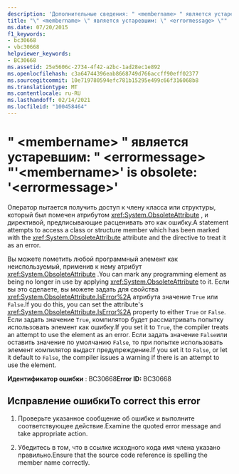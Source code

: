 ```yaml
---
description: 'Дополнительные сведения: " <membername> " является устаревшим: " <errormessage> "'
title: "\" <membername> \" является устаревшим: \" <errormessage> \""
ms.date: 07/20/2015
f1_keywords:
- bc30668
- vbc30668
helpviewer_keywords:
- BC30668
ms.assetid: 25e5606c-2734-4f42-a2bc-1ad28ec1e892
ms.openlocfilehash: c3a64744396eab8668749d766accff90eff02377
ms.sourcegitcommit: 10e719780594efc781b15295e499c66f316068b8
ms.translationtype: MT
ms.contentlocale: ru-RU
ms.lasthandoff: 02/14/2021
ms.locfileid: "100458464"
---
```

# <a name="membername-is-obsolete-errormessage"></a><span data-ttu-id="56de5-103">" \<membername> " является устаревшим: " \<errormessage> "</span><span class="sxs-lookup"><span data-stu-id="56de5-103">'\<membername>' is obsolete: '\<errormessage>'</span></span>

<span data-ttu-id="56de5-104">Оператор пытается получить доступ к члену класса или структуры, который был помечен атрибутом <xref:System.ObsoleteAttribute> , и директивой, предписывающие расценивать это как ошибку.</span><span class="sxs-lookup"><span data-stu-id="56de5-104">A statement attempts to access a class or structure member which has been marked with the <xref:System.ObsoleteAttribute> attribute and the directive to treat it as an error.</span></span>  
  
 <span data-ttu-id="56de5-105">Вы можете пометить любой программный элемент как неиспользуемый, применив к нему атрибут <xref:System.ObsoleteAttribute> .</span><span class="sxs-lookup"><span data-stu-id="56de5-105">You can mark any programming element as being no longer in use by applying <xref:System.ObsoleteAttribute> to it.</span></span> <span data-ttu-id="56de5-106">Если вы это сделаете, вы можете задать для свойства <xref:System.ObsoleteAttribute.IsError%2A> атрибута значение `True` или `False`.</span><span class="sxs-lookup"><span data-stu-id="56de5-106">If you do this, you can set the attribute's <xref:System.ObsoleteAttribute.IsError%2A> property to either `True` or `False`.</span></span> <span data-ttu-id="56de5-107">Если задать значение `True`, компилятор будет рассматривать попытку использовать элемент как ошибку.</span><span class="sxs-lookup"><span data-stu-id="56de5-107">If you set it to `True`, the compiler treats an attempt to use the element as an error.</span></span> <span data-ttu-id="56de5-108">Если задать значение `False`или оставить значение по умолчанию `False`, то при попытке использовать элемент компилятор выдаст предупреждение.</span><span class="sxs-lookup"><span data-stu-id="56de5-108">If you set it to `False`, or let it default to `False`, the compiler issues a warning if there is an attempt to use the element.</span></span>  
  
 <span data-ttu-id="56de5-109">**Идентификатор ошибки** : BC30668</span><span class="sxs-lookup"><span data-stu-id="56de5-109">**Error ID:** BC30668</span></span>  
  
## <a name="to-correct-this-error"></a><span data-ttu-id="56de5-110">Исправление ошибки</span><span class="sxs-lookup"><span data-stu-id="56de5-110">To correct this error</span></span>  
  
1. <span data-ttu-id="56de5-111">Проверьте указанное сообщение об ошибке и выполните соответствующее действие.</span><span class="sxs-lookup"><span data-stu-id="56de5-111">Examine the quoted error message and take appropriate action.</span></span>  
  
2. <span data-ttu-id="56de5-112">Убедитесь в том, что в ссылке исходного кода имя члена указано правильно.</span><span class="sxs-lookup"><span data-stu-id="56de5-112">Ensure that the source code reference is spelling the member name correctly.</span></span>
